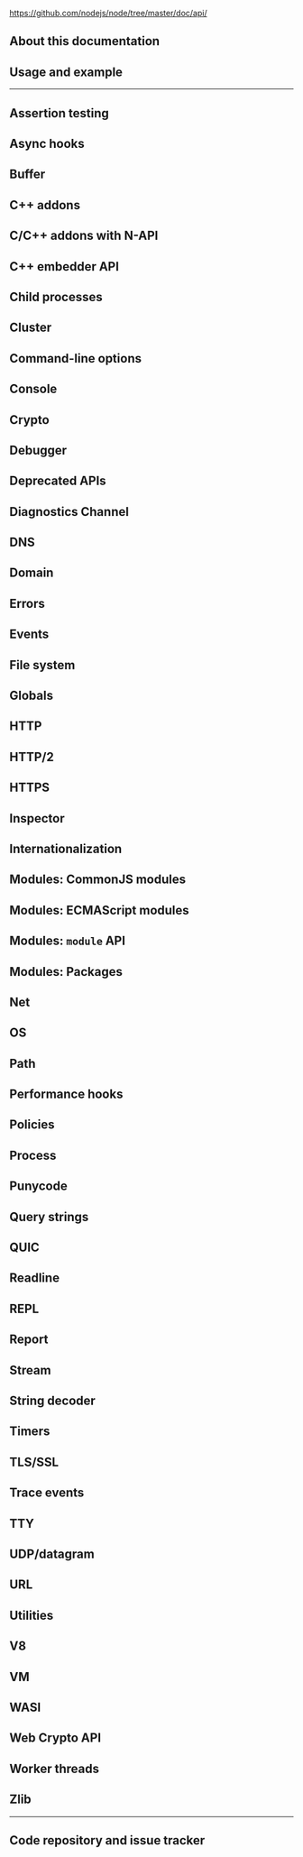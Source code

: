 https://github.com/nodejs/node/tree/master/doc/api/

<!--
  NB(chrisdickinson): if you move this file, be sure to update
  tools/doc/html.js to point at the new location.
-->

<!--introduced_in=v0.10.0-->

## About this documentation
## Usage and example

<hr class="line"/>

## Assertion testing
## Async hooks
## Buffer
## C++ addons
## C/C++ addons with N-API
## C++ embedder API
## Child processes
## Cluster
## Command-line options
## Console
## Crypto
## Debugger
## Deprecated APIs
## Diagnostics Channel
## DNS
## Domain
## Errors
## Events
## File system
## Globals
## HTTP
## HTTP/2
## HTTPS
## Inspector
## Internationalization
## Modules: CommonJS modules
## Modules: ECMAScript modules
## Modules: `module` API
## Modules: Packages
## Net
## OS
## Path
## Performance hooks
## Policies
## Process
## Punycode
## Query strings
## QUIC
## Readline
## REPL
## Report
## Stream
## String decoder
## Timers
## TLS/SSL
## Trace events
## TTY
## UDP/datagram
## URL
## Utilities
## V8
## VM
## WASI
## Web Crypto API
## Worker threads
## Zlib

<hr class="line"/>

## Code repository and issue tracker
